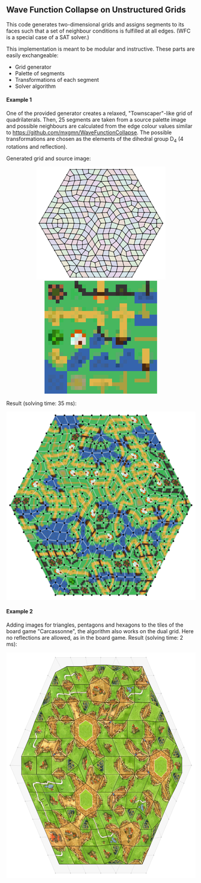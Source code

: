 ## Wave Function Collapse on Unstructured Grids

This code generates two-dimensional grids and assigns segments to its faces such that a set of neighbour conditions is fulfilled at all edges. (WFC is a special case of a SAT solver.)

This implementation is meant to be modular and instructive. These parts are easily exchangeable:
- Grid generator
- Palette of segments
- Transformations of each segment
- Solver algorithm 


#### Example 1

One of the provided generator creates a relaxed, "Townscaper"-like grid of quadrilaterals. Then, 25 segments are taken from a source palette image and possible neighbours are calculated from the edge colour values similar to https://github.com/mxgmn/WaveFunctionCollapse.
The possible transformations are chosen as the elements of the dihedral group D<sub>4</sub> (4 rotations and reflection).

Generated grid and source image:
<p align="center">
  <img src="img/grid.png" alt="grid" style="height: 300px;" />
  <img src="img/source.png" image-rendering="pixelated" alt="source segment image" style="height: 300px;" />
</p>

Result (solving time: 35 ms):
<p align="center">
  <img src="img/solution.png" alt="solution" style="height: 500px;" />
</p>

#### Example 2

Adding images for triangles, pentagons and hexagons to the tiles of the board game "Carcassonne", the algorithm also works on the dual grid. Here no reflections are allowed, as in the board game.
Result (solving time: 2 ms):

<p align="center">
  <img src="img/solution_carcassonne_dual.png" alt="solution" style="height: 600px;" />
</p>


